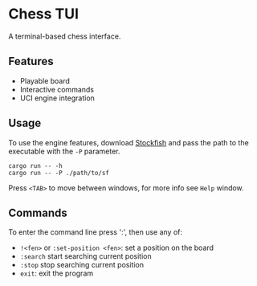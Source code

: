 # Chess TUI

A terminal-based chess interface.


## Features

* Playable board
* Interactive commands
* UCI engine integration


## Usage

To use the engine features, download [Stockfish](https://stockfishchess.org/download/) and pass the path to the executable with the `-P` parameter. 

```
cargo run -- -h
cargo run -- -P ./path/to/sf
```

Press `<TAB>` to move between windows, for more info see `Help` window.

## Commands

To enter the command line press ':', then use any of:

* `!<fen>` or `:set-position <fen>`: set a position on the board 
* `:search` start searching current position
* `:stop` stop searching current position
* `exit`: exit the program